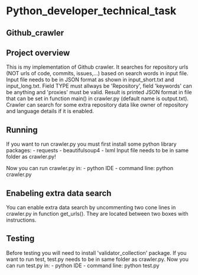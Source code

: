 # Python_developer_technical_task

## Github_crawler

## Project overview

This is my implementation of Github crawler.
It searches for repository urls (NOT urls of code, commits, issues,...) based on search words in input file.
Input file needs to be in JSON format as shown in input_short.txt and input_long.txt. Field TYPE must allways be 'Repository', field 'keywords' can be anything and 'proxies' must be valid.
Result is printed JSON format in file that can be set in function main() in crawler.py (default name is output.txt).
Crawler can search for some extra repository data like owner of repository and language details if it is enabled.

## Running

If you want to run crawler.py you must first install some python library packages:
	- requests
	- beautifulsoup4
	- lxml
Input file needs to be in same folder as crawler.py!

Now you can run crawler.py in:
	- python IDE
	- command line: python crawler.py

## Enabeling extra data search

You can enable extra data search by uncommenting two cone lines in crawler.py in function get_urls(). They are located between two boxes with instructions.

## Testing

Before testing you will need to install 'validator_collection' package.
If you want to run test, test.py needs to be in same folder as crawler.py.
Now you can run test.py in:
	- python IDE
	- command line: python test.py

